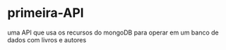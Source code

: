 # primeira-API
uma API que usa os recursos do mongoDB para operar em um banco de dados com livros e autores
